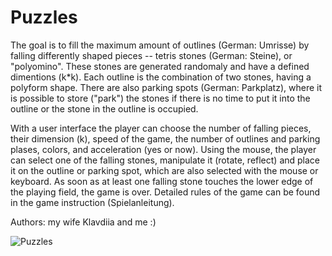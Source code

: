 # Puzzles

The goal is to fill the maximum amount of outlines (German: Umrisse) by falling differently shaped pieces -- tetris stones (German: Steine), or "polyomino". These stones are generated randomaly and have a defined dimentions (k\*k). Each outline is the combination of two stones, having a polyform shape. There are also parking spots (German: Parkplatz), where it is possible to store ("park") the stones if there is no time to put it into the outline or the stone in the outline is occupied. 

With a user interface the player can choose the number of falling pieces, their dimension (k), speed of the game, the number of outlines and parking plases, colors, and acceleration (yes or now). Using the mouse, the player can select one of the falling stones, manipulate it (rotate, reflect) and place it on the outline or parking spot, which are also selected with the mouse or keyboard. As soon as at least one falling stone touches the lower edge of the playing field, the game is over. Detailed rules of the game can be found in the game instruction (Spielanleitung).

Authors: my wife Klavdiia and me :)

![Puzzles](https://user-images.githubusercontent.com/81705695/126205660-6ce0b041-8eea-4ff2-ad44-b34c55b867f0.png)

